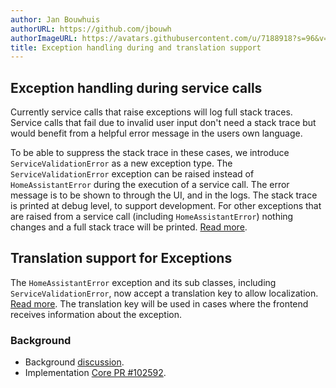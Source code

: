 ```yaml
---
author: Jan Bouwhuis
authorURL: https://github.com/jbouwh
authorImageURL: https://avatars.githubusercontent.com/u/7188918?s=96&v=4
title: Exception handling during and translation support
---
```


## Exception handling during service calls

Currently service calls that raise exceptions will log full stack traces. Service calls that fail due to invalid user input don't need a stack trace but would benefit from a helpful error message in the users own language.

To be able to suppress the stack trace in these cases, we introduce `ServiceValidationError` as a new exception type. The `ServiceValidationError` exception can be raised instead of `HomeAssistantError` during the execution of a service call. The error message is to be shown to through the UI, and in the logs. The stack trace is printed at debug level, to support development. For other exceptions that are raised from a service call (including  `HomeAssistantError`) nothing changes and a full stack trace will be printed. [Read more](/docs/core/platform/raising_exceptions).

## Translation support for Exceptions

The `HomeAssistantError` exception and its sub classes, including `ServiceValidationError`, now accept a translation key to allow localization. [Read more](/docs/internationalization/core/#exceptions). The translation key will be used in cases where the frontend receives information about the exception.

### Background

- Background [discussion](https://github.com/home-assistant/architecture/discussions/992).
- Implementation [Core PR #102592](https://github.com/home-assistant/core/pull/102592).

